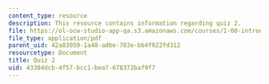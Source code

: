 ```yaml
---
content_type: resource
description: This resource contains information regarding quiz 2.
file: https://ol-ocw-studio-app-qa.s3.amazonaws.com/courses/1-00-introduction-to-computers-and-engineering-problem-solving-spring-2012/43304dcb4f57bcc1bea7678372baf9f7_MIT1_00S12_Quiz_2_S12.pdf
file_type: application/pdf
parent_uid: 42a83059-1a48-adbe-783e-bb4f922fd312
resourcetype: Document
title: Quiz 2
uid: 43304dcb-4f57-bcc1-bea7-678372baf9f7
---
```

